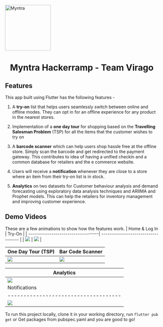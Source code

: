 <p>
    <img alt="Myntra" src="/Myntra_App/assets/images/myntralogo.png" width="150">
</p>

<h1 align="center">
    Myntra Hackerramp - Team Virago
</h1>

## Features

This app built using Flutter has the following features - 

1. A **try-on** list that helps users seamlessly switch between online and offline modes. They can opt in for an offline experience for any product in the nearest stores.

2. Implementation of a **one day tour** for shopping based on the **Travelling Salesman Problem** (TSP) for all the items that the customer wishes to try on

3. A **barcode scanner** which can help users shop hassle free at the offline store. Simply scan the barcode and get redirected to the payment gateway. This contributes to idea of having a unified checkin and a common database for retailers and the e commerce website.

4. Users will receive a **notification** whenever they are close to a store where an item from their try-on list is in stock.

5. **Analytics** on two datasets for Customer behaviour analysis and demand forecasting using exploratory data analysis techniques and ARIIMA and Prophet models. This can help the retailers for inventory management and improving customer experience.

## Demo Videos

These are a few animations to show how the features work.
| Home & Log In                       | Try-On                             |
| ------------------------------------| ------------------------------------ |
| ![](/demo_gifs/intro.gif) | ![](/demo_gifs/newTryOn.gif) |

| One Day Tour (TSP)                   | Bar Code Scanner                     |
| ------------------------------------ | ------------------------------------ |
| ![](/demo_gifs/map.gif) | ![](/demo_gifs/newBarCode.gif) |

| Analytics                            |
| ------------------------------------ |
| ![](/demo_gifs/analytics.gif) |
| Notifications                       |
| ------------------------------------|
| ![](/demo_gifs/notification) |


To run this project locally, clone it in your working directory, run `flutter pub get` or Get packages from pubspec.yaml and you are good to go!
